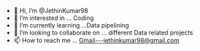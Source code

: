 - 👋 Hi, I’m @JethinKumar98
- 👀 I’m interested in ... Coding 
- 🌱 I’m currently learning ...Data pipelining
- 💞️ I’m looking to collaborate on ... different Data related projects
- 📫 How to reach me ... Gmail---jethinkumar98@gmail.com

<!---
JethinKumar98/JethinKumar98 is a ✨ special ✨ repository because its `README.md` (this file) appears on your GitHub profile.
You can click the Preview link to take a look at your changes.
--->
